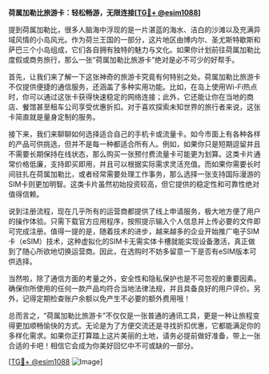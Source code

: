 **荷属加勒比旅游卡：轻松畅游，无限连接[[TG💪+ @esim1088](https://t.me/s/esim1088)]**

提到荷属加勒比，很多人脑海中浮现的是一片湛蓝的海水、洁白的沙滩以及充满异域风情的小岛风光。作为荷兰王国的一部分，这片地区由博内尔、圣尤斯特歇斯和萨巴三个小岛组成，它们各自拥有独特的魅力与文化。如果你计划前往荷属加勒比度假或商务旅行，那么一张“荷属加勒比旅游卡”绝对是必不可少的好帮手。

首先，让我们来了解一下这张神奇的旅游卡究竟有何特别之处。荷属加勒比旅游卡不仅提供便捷的通信服务，还涵盖了多种实用功能。比如，在岛上使用Wi-Fi热点时，你可以通过这张卡获得快速稳定的网络连接；此外，它还能让你在当地的商店、餐馆甚至租车公司享受优惠折扣。对于喜欢探索未知世界的旅行者来说，这张卡简直就是量身定制的服务。

接下来，我们来聊聊如何选择适合自己的手机卡或流量卡。如今市面上有各种各样的产品可供挑选，但并不是每一种都适合所有人。例如，如果你只是短期逗留并且不需要长期保持在线状态，那么购买一张预付费流量卡可能更为划算。这类卡片通常价格低廉，支持即买即用，并且可以根据实际需求灵活充值。而如果你需要长时间驻扎在荷属加勒比，或者经常需要处理工作事务，那么选择一张支持国际漫游的SIM卡则更加明智。这类卡片虽然初始投资较高，但它提供的稳定性和可靠性绝对值得信赖。

说到注册流程，现在几乎所有的运营商都提供了线上申请服务，极大地方便了用户的操作体验。只需下载官方应用程序，按照提示输入个人信息并上传必要的文件即可完成注册。值得一提的是，随着技术的进步，越来越多的企业开始推广电子SIM卡（eSIM）技术，这种虚拟化的SIM卡无需实体卡槽就能实现设备激活，真正做到了随心所欲地切换运营商。因此，在选购时不妨多留意一下是否有eSIM版本可供选择。

当然啦，除了通信方面的考量之外，安全性和隐私保护也是不可忽视的重要因素。确保你所使用的任何一款产品均符合当地法律法规，并且具备良好的用户评价。另外，记得定期检查账户余额以免产生不必要的额外费用哦！

总而言之，“荷属加勒比旅游卡”不仅仅是一张普通的通讯工具，更是一种让旅程变得更加顺畅愉快的方式。无论是为了方便交流还是寻找折扣优惠，它都能满足你的多样化需求。如果你正打算踏上这片美丽的土地，请务必提前做好准备，带上一张合适的卡吧！相信它会成为你美好回忆中不可或缺的一部分。

[[TG💪+ @esim1088](https://t.me/s/esim1088) ![Image](https://i.postimg.cc/4NQfJmqS/Snipaste-2025-05-13-00-14-12.png)]